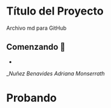 # Título del Proyecto

Archivo md para GitHub

## Comenzando 🚀
-

__Nuñez Benavides Adriana Monserrath_

<h1>Probando</h1>


